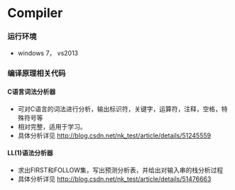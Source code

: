 # Compiler

### 运行环境
 * windows 7， vs2013
 
### 编译原理相关代码

#### C语言词法分析器
* 可对C语言的词法进行分析，输出标识符，关键字，运算符，注释，空格，特殊符号等
* 相对完整，适用于学习。
* 具体分析详见  http://blog.csdn.net/nk_test/article/details/51245559

#### LL(1)语法分析器
* 求出FIRST和FOLLOW集，写出预测分析表，并给出对输入串的栈分析过程
* 具体分析详见 http://blog.csdn.net/nk_test/article/details/51476663


